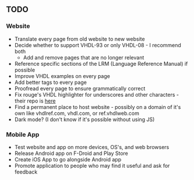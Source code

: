 ## TODO

### Website
* Translate every page from old website to new website
* Decide whether to support VHDL-93 or only VHDL-08 - I recommend both
    * Add and remove pages that are no longer relevant
* Reference specific sections of the LRM (Language Reference Manual) if possible
* Improve VHDL examples on every page
* Add better tags to every page
* Proofread every page to ensure grammatically correct
* Fix rouge's VHDL highlighter for underscores and other characters - their repo is [here](https://github.com/rouge-ruby/rouge)
* Find a permanent place to host website - possibly on a domain of it's own like vhdlref.com, vhdl.com, or ref.vhdlweb.com
* Dark mode? (I don't know if it's possible without using JS)

### Mobile App
* Test website and app on more devices, OS's, and web browsers
* Release Android app on F-Droid and Play Store
* Create iOS App to go alongside Android app
* Promote application to people who may find it useful and ask for feedback
